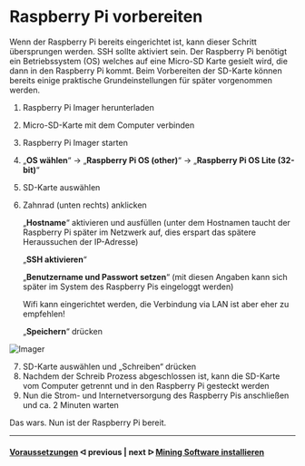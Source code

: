 # Raspberry Pi vorbereiten
Wenn der Raspberry Pi bereits eingerichtet ist, kann dieser Schritt übersprungen werden.
SSH sollte aktiviert sein.
Der Raspberry Pi benötigt ein Betriebssystem (OS) welches auf eine Micro-SD Karte gesielt wird, die dann in den Raspberry Pi kommt. Beim Vorbereiten der SD-Karte können bereits einige praktische Grundeinstellungen für später vorgenommen werden.
1.	Raspberry Pi Imager herunterladen
2.	Micro-SD-Karte mit dem Computer verbinden
3.	Raspberry Pi Imager starten
4.	„**OS wählen**“ -> „**Raspberry Pi OS (other)**“ -> „**Raspberry Pi OS Lite (32-bit)**“
5.	SD-Karte auswählen
6.	Zahnrad (unten rechts) anklicken

    „**Hostname**“ aktivieren und ausfüllen (unter dem Hostnamen taucht der Raspberry Pi später im Netzwerk auf, dies erspart das spätere Heraussuchen der IP-Adresse)
    
    „**SSH aktivieren**“ 
    
    „**Benutzername und Passwort setzen**“ (mit diesen Angaben kann sich später im System des Raspberry Pis eingeloggt werden)
    
    Wifi kann eingerichtet werden, die Verbindung via LAN ist aber eher zu empfehlen!
    
    „**Speichern**“ drücken
    
![Imager](https://user-images.githubusercontent.com/108631209/177061261-761e8192-d44e-4b84-abd1-bf8082eaf8d2.png)

7.	SD-Karte auswählen und „Schreiben“ drücken
8.	Nachdem der Schreib Prozess abgeschlossen ist, kann die SD-Karte vom Computer getrennt und in den Raspberry Pi gesteckt werden
9.	Nun die Strom- und Internetversorgung des Raspberry Pis anschließen und ca. 2 Minuten warten

Das wars. Nun ist der Raspberry Pi bereit.

---

####  [Voraussetzungen](/requirements.md)  ᐊ  previous | next  ᐅ  [Mining Software installieren](/install_miner.md)
